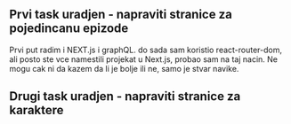 ## Prvi task uradjen - napraviti stranice za pojedincanu epizode

Prvi put radim i NEXT.js i graphQL.
do sada sam koristio react-router-dom, ali posto ste vce namestili projekat u Next.js, probao sam na taj nacin.
Ne mogu cak ni da kazem da li je bolje ili ne, samo je stvar navike.



## Drugi task uradjen - napraviti stranice za karaktere


